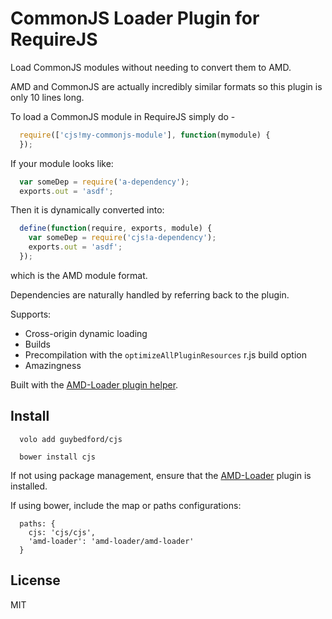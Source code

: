 CommonJS Loader Plugin for RequireJS
===

Load CommonJS modules without needing to convert them to AMD.

AMD and CommonJS are actually incredibly similar formats so this plugin is only 10 lines long.

To load a CommonJS module in RequireJS simply do - 

```javascript
  require(['cjs!my-commonjs-module'], function(mymodule) {
  });
```

If your module looks like:

```javascript
  var someDep = require('a-dependency');
  exports.out = 'asdf';
```

Then it is dynamically converted into:

```javascript
  define(function(require, exports, module) {
    var someDep = require('cjs!a-dependency');
    exports.out = 'asdf';
  });
```

which is the AMD module format.

Dependencies are naturally handled by referring back to the plugin.

Supports:
* Cross-origin dynamic loading
* Builds
* Precompilation with the `optimizeAllPluginResources` r.js build option
* Amazingness

Built with the [AMD-Loader plugin helper](https://github.com/guybedford/amd-loader).

Install
---

```
  volo add guybedford/cjs
```

```
  bower install cjs
```

If not using package management, ensure that the [AMD-Loader](https://github.com/guybedford/amd-loader) plugin is installed.

If using bower, include the map or paths configurations:

```
  paths: {
    cjs: 'cjs/cjs',
    'amd-loader': 'amd-loader/amd-loader'
  }
```

License
---

MIT
